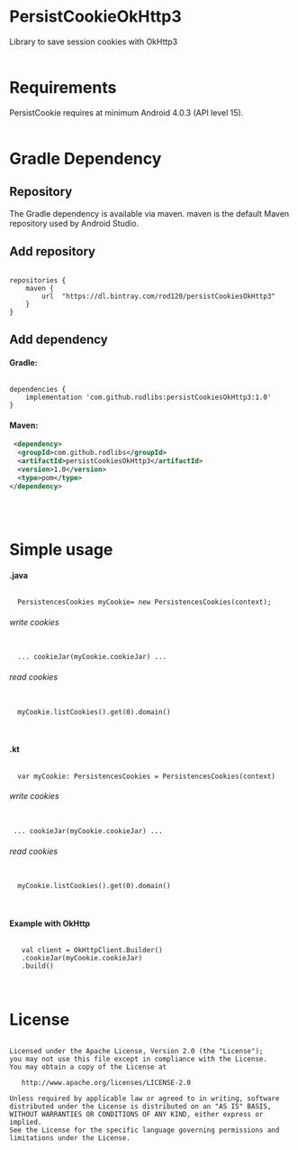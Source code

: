 # PersistCookieOkHttp3
Library to save session cookies with OkHttp3
</br>
</br>


# Requirements
PersistCookie requires at minimum Android 4.0.3 (API level 15).
</br>
</br>


# Gradle Dependency

## Repository
The Gradle dependency is available via maven. maven is the default Maven repository used by Android Studio.
</br>

## Add repository
<pre><code>
repositories {
    maven {
        url  "https://dl.bintray.com/rod120/persistCookiesOkHttp3" 
    }
}
</code></pre>



## Add dependency

#### Gradle:
<pre><code>
dependencies {
    implementation 'com.github.rodlibs:persistCookiesOkHttp3:1.0'
}
</code></pre>


#### Maven:
```xml
 <dependency>
  <groupId>com.github.rodlibs</groupId>
  <artifactId>persistCookiesOkHttp3</artifactId>
  <version>1.0</version>
  <type>pom</type>
</dependency>
```
</br>
</br>


# Simple usage
#### .java
<pre><code>
  PersistencesCookies myCookie= new PersistencesCookies(context);
</code></pre>
###### write cookies
<pre><code>
  ... cookieJar(myCookie.cookieJar) ...
</code></pre>
###### read cookies
<pre><code>
  myCookie.listCookies().get(0).domain()
</code></pre>
</br>


#### .kt
<pre><code>
  var myCookie: PersistencesCookies = PersistencesCookies(context)
</code></pre>
###### write cookies
<pre><code>
 ... cookieJar(myCookie.cookieJar) ...
</code></pre>
###### read cookies
<pre><code>
  myCookie.listCookies().get(0).domain()
</code></pre>
</br>




#### Example with OkHttp
<pre><code>
   val client = OkHttpClient.Builder()
   .cookieJar(myCookie.cookieJar)
   .build()
</code></pre>
</br>




# License
<pre><code>
Licensed under the Apache License, Version 2.0 (the "License");
you may not use this file except in compliance with the License.
You may obtain a copy of the License at

   http://www.apache.org/licenses/LICENSE-2.0

Unless required by applicable law or agreed to in writing, software
distributed under the License is distributed on an "AS IS" BASIS,
WITHOUT WARRANTIES OR CONDITIONS OF ANY KIND, either express or implied.
See the License for the specific language governing permissions and
limitations under the License.
</code></pre>

